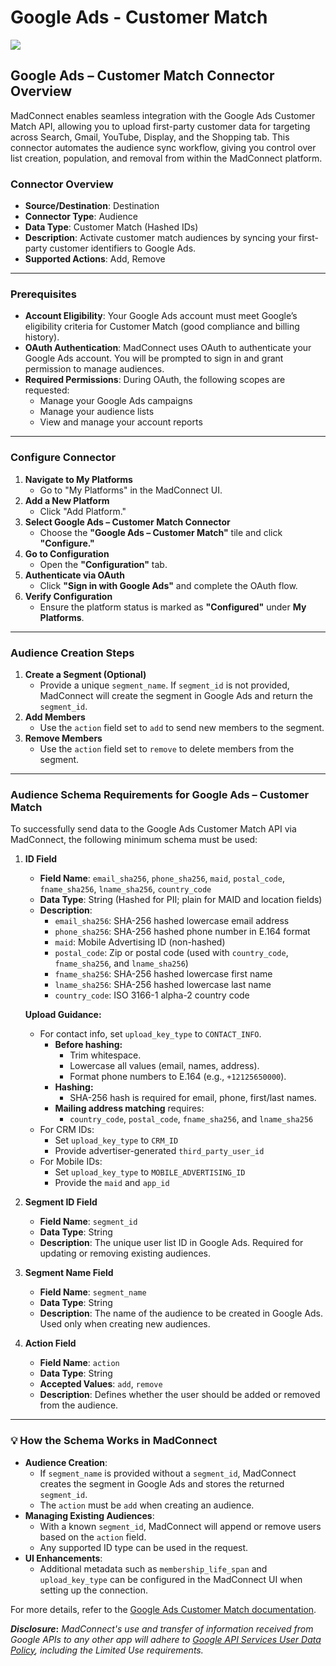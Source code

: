 # Google Ads - Customer Match

![](https://lh7-us.googleusercontent.com/3_4u7MdvEDTHiJXHBwoG-YO8YNPJ1HcdONprxuMMbRp-H4rh8V3VWtH99_m6OSo_7OWm-MoqX9FG-Df2tjoJcdF_-yJpnsFQSdpfC7OEHsa--UuqQpy47CobMMnrky4d2bmETU4ZM9G2fRnFxCFwFA)

## **Google Ads – Customer Match Connector Overview**

MadConnect enables seamless integration with the Google Ads Customer Match API, allowing you to upload first-party customer data for targeting across Search, Gmail, YouTube, Display, and the Shopping tab. This connector automates the audience sync workflow, giving you control over list creation, population, and removal from within the MadConnect platform.

### **Connector Overview**

* **Source/Destination**: Destination
* **Connector Type**: Audience
* **Data Type**: Customer Match (Hashed IDs)
* **Description**: Activate customer match audiences by syncing your first-party customer identifiers to Google Ads.
* **Supported Actions**: Add, Remove

***

### **Prerequisites**

* **Account Eligibility**: Your Google Ads account must meet Google’s eligibility criteria for Customer Match (good compliance and billing history).
* **OAuth Authentication**: MadConnect uses OAuth to authenticate your Google Ads account. You will be prompted to sign in and grant permission to manage audiences.
* **Required Permissions**: During OAuth, the following scopes are requested:
  * Manage your Google Ads campaigns
  * Manage your audience lists
  * View and manage your account reports

***

### **Configure Connector**

1. **Navigate to My Platforms**
   * Go to "My Platforms" in the MadConnect UI.
2. **Add a New Platform**
   * Click "Add Platform."
3. **Select Google Ads – Customer Match Connector**
   * Choose the **"Google Ads – Customer Match"** tile and click **"Configure."**
4. **Go to Configuration**
   * Open the **"Configuration"** tab.
5. **Authenticate via OAuth**
   * Click **"Sign in with Google Ads"** and complete the OAuth flow.
6. **Verify Configuration**
   * Ensure the platform status is marked as **"Configured"** under **My Platforms**.

***

### **Audience Creation Steps**

1. **Create a Segment (Optional)**
   * Provide a unique `segment_name`. If `segment_id` is not provided, MadConnect will create the segment in Google Ads and return the `segment_id`.
2. **Add Members**
   * Use the `action` field set to `add` to send new members to the segment.
3. **Remove Members**
   * Use the `action` field set to `remove` to delete members from the segment.

***

### **Audience Schema Requirements for Google Ads – Customer Match**

To successfully send data to the Google Ads Customer Match API via MadConnect, the following minimum schema must be used:

1.  **ID Field**

    * **Field Name**: `email_sha256`, `phone_sha256`, `maid`, `postal_code`, `fname_sha256`, `lname_sha256`, `country_code`
    * **Data Type**: String (Hashed for PII; plain for MAID and location fields)
    * **Description**:
      * `email_sha256`: SHA-256 hashed lowercase email address
      * `phone_sha256`: SHA-256 hashed phone number in E.164 format
      * `maid`: Mobile Advertising ID (non-hashed)
      * `postal_code`: Zip or postal code (used with `country_code`, `fname_sha256`, and `lname_sha256`)
      * `fname_sha256`: SHA-256 hashed lowercase first name
      * `lname_sha256`: SHA-256 hashed lowercase last name
      * `country_code`: ISO 3166-1 alpha-2 country code

    **Upload Guidance:**

    * For contact info, set `upload_key_type` to `CONTACT_INFO`.
      * **Before hashing:**
        * Trim whitespace.
        * Lowercase all values (email, names, address).
        * Format phone numbers to E.164 (e.g., `+12125650000`).
      * **Hashing:**
        * SHA-256 hash is required for email, phone, first/last names.
      * **Mailing address matching** requires:
        * `country_code`, `postal_code`, `fname_sha256`, and `lname_sha256`
    * For CRM IDs:
      * Set `upload_key_type` to `CRM_ID`
      * Provide advertiser-generated `third_party_user_id`
    * For Mobile IDs:
      * Set `upload_key_type` to `MOBILE_ADVERTISING_ID`
      * Provide the `maid` and `app_id`
2. **Segment ID Field**
   * **Field Name**: `segment_id`
   * **Data Type**: String
   * **Description**: The unique user list ID in Google Ads. Required for updating or removing existing audiences.
3. **Segment Name Field**
   * **Field Name**: `segment_name`
   * **Data Type**: String
   * **Description**: The name of the audience to be created in Google Ads. Used only when creating new audiences.
4. **Action Field**
   * **Field Name**: `action`
   * **Data Type**: String
   * **Accepted Values**: `add`, `remove`
   * **Description**: Defines whether the user should be added or removed from the audience.

***

### 💡 **How the Schema Works in MadConnect**

* **Audience Creation**:
  * If `segment_name` is provided without a `segment_id`, MadConnect creates the segment in Google Ads and stores the returned `segment_id`.
  * The `action` must be `add` when creating an audience.
* **Managing Existing Audiences**:
  * With a known `segment_id`, MadConnect will append or remove users based on the `action` field.
  * Any supported ID type can be used in the request.
* **UI Enhancements**:
  * Additional metadata such as `membership_life_span` and `upload_key_type` can be configured in the MadConnect UI when setting up the connection.

For more details, refer to the [Google Ads Customer Match documentation](https://developers.google.com/google-ads/api/docs/remarketing/audience-segments/customer-match).

_**Disclosure**_**:** _MadConnect's use and transfer of information received from Google APIs to any other app will adhere to_ [_Google API Services User Data Policy_](https://developers.google.com/terms/api-services-user-data-policy#additional_requirements_for_specific_api_scopes)_, including the Limited Use requirements._

